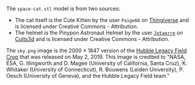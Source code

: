 The `space-cat.stl` model is from two sources:
* The cat itself is the Cute Kitten by the user `Paige66` on [Thingiverse](https://www.thingiverse.com/thing:1527877) and is licensed under Creative Commons - Attribution.
* The helmet is the Pinypon Astronaut Helmet by the user [`Jotaerre`](https://cults3d.com/en/users/JotaErre) on [Cults3d](https://cults3d.com/en/3d-model/game/pinypon-astronaut-helmet) and is licensed under Creative Commons - Attribution.

The `sky.png` image is the $2000 \times 1847$ version of the [Hubble Legacy Field Crop](https://science.nasa.gov/asset/hubble/hubble-legacy-field-crop/) that was released on May 2, 2019. This image is credited to "NASA, ESA, G. Illingworth and D. Magee (University of California, Santa Cruz), K. Whitaker (University of Connecticut), R. Bouwens (Leiden University), P. Oesch (University of Geneva), and the Hubble Legacy Field team."